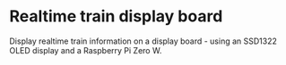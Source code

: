 # Realtime train display board 

Display realtime train information on a display board - using an SSD1322 OLED display and a Raspberry Pi Zero W.

